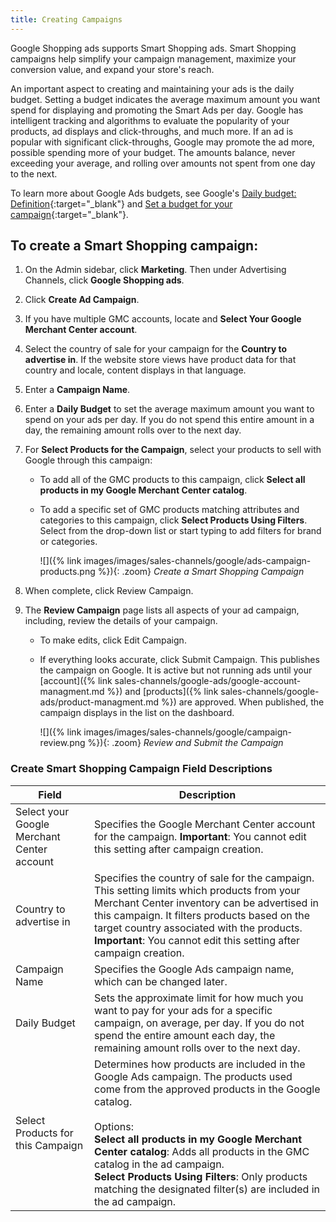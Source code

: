```yaml
---
title: Creating Campaigns
---
```



Google Shopping ads supports Smart Shopping ads. Smart Shopping campaigns help simplify your campaign management, maximize your conversion value, and expand your store's reach.

An important aspect to creating and maintaining your ads is the daily budget. Setting a budget indicates the average maximum amount you want spend for displaying and promoting the Smart Ads per day. Google has intelligent tracking and algorithms to evaluate the popularity of your products, ad displays and click-throughs, and much more. If an ad is popular with significant click-throughs, Google may promote the ad more, possible spending more of your budget. The amounts balance, never exceeding your average, and rolling over amounts not spent from one day to the next.

To learn more about Google Ads budgets, see Google's [Daily budget: Definition][1]{:target="_blank"} and [Set a budget for your campaign][2]{:target="_blank"}.

## To create a Smart Shopping campaign:

1. On the Admin sidebar, click **Marketing**. Then under Advertising Channels, click **Google Shopping ads**.

1. Click **Create Ad Campaign**.

1. If you have multiple GMC accounts, locate and **Select Your Google Merchant Center account**.

1. Select the country of sale for your campaign for the **Country to advertise in**. If the website store views have product data for that country and locale, content displays in that language.

1. Enter a **Campaign Name**.

1. Enter a **Daily Budget** to set the average maximum amount you want to spend on your ads per day. If you do not spend this entire amount in a day, the remaining amount rolls over to the next day.

1. For **Select Products for the Campaign**, select your products to sell with Google through this campaign:

   * To add all of the GMC products to this campaign, click **Select all products in my Google Merchant Center catalog**.
   * To add a specific set of GMC products matching attributes and categories to this campaign, click **Select Products Using Filters**. Select from the drop-down list or start typing to add filters for brand or categories.

      ![]({% link images/images/sales-channels/google/ads-campaign-products.png %}){: .zoom}
      *Create a Smart Shopping Campaign*

1. When complete, click <span class="btn">Review Campaign</span>.

1. The **Review Campaign** page lists all aspects of your ad campaign, including, review the details of your campaign.

   * To make edits, click <span class="btn">Edit Campaign</span>.
   * If everything looks accurate, click <span class="btn">Submit Campaign</span>. This publishes the campaign on Google. It is active but not running ads until your [account]({% link sales-channels/google-ads/google-account-managment.md %}) and [products]({% link sales-channels/google-ads/product-managment.md %}) are approved. When published, the campaign displays in the list on the dashboard.

      ![]({% link images/images/sales-channels/google/campaign-review.png %}){: .zoom}
      *Review and Submit the Campaign*

### Create Smart Shopping Campaign Field Descriptions

|Field|Description|
|--|--|
|Select your Google Merchant Center account|Specifies the Google Merchant Center account for the campaign. **Important**: You cannot edit this setting after campaign creation.|
|Country to advertise in|Specifies the country of sale for the campaign. This setting limits which products from your Merchant Center inventory can be advertised in this campaign. It filters products based on the target country associated with the products. **Important**: You cannot edit this setting after campaign creation.|
|Campaign Name|Specifies the Google Ads campaign name, which can be changed later.|
|Daily Budget|Sets the approximate limit for how much you want to pay for your ads for a specific campaign, on average, per day. If you do not spend the entire amount each day, the remaining amount rolls over to the next day.|
|Select Products for this Campaign|Determines how products are included in the Google Ads campaign. The products used come from the approved products in the Google catalog.<br/><br/>Options:<br/>**Select all products in my Google Merchant Center catalog**: Adds all products in the GMC catalog in the ad campaign.<br/>**Select Products Using Filters**: Only products matching the designated filter(s) are included in the  ad campaign.|

[1]: https://support.google.com/google-ads/answer/6312
[2]: https://support.google.com/google-ads/answer/2375420

